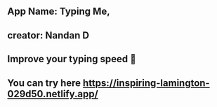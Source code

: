 ## App Name: Typing Me,
## creator: Nandan D
## Improve your typing speed 🚀 
## You can try here https://inspiring-lamington-029d50.netlify.app/
